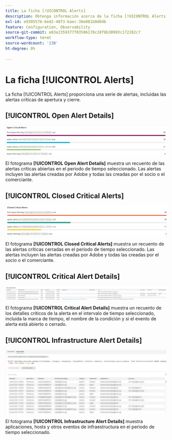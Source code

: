 ```yaml
---
title: La ficha [!UICONTROL Alerts]
description: Obtenga información acerca de la ficha [!UICONTROL Alerts] de  [!DNL Observation for Adobe Commerce].
exl-id: e9305576-6ed2-48f3-baec-36e081b0d04b
feature: Configuration, Observability
source-git-commit: e83e2359377f03506178c28f8b30993c172282c7
workflow-type: tm+mt
source-wordcount: '130'
ht-degree: 0%

---
```


# La ficha [!UICONTROL Alerts]

La ficha [!UICONTROL Alerts] proporciona una serie de alertas, incluidas las alertas críticas de apertura y cierre.

## [!UICONTROL Open Alert Details]

![Abrir alertas críticas](../../assets/tools/observation-for-adobe-commerce/alerts-tab-1.jpg)

El fotograma **[!UICONTROL Open Alert Details]** muestra un recuento de las alertas críticas abiertas en el periodo de tiempo seleccionado. Las alertas incluyen las alertas creadas por Adobe y todas las creadas por el socio o el comerciante.

## [!UICONTROL Closed Critical Alerts]

![Alertas críticas cerradas](../../assets/tools/observation-for-adobe-commerce/alerts-tab-2.jpg)

El fotograma **[!UICONTROL Closed Critical Alerts]** muestra un recuento de las alertas críticas cerradas en el periodo de tiempo seleccionado. Las alertas incluyen las alertas creadas por Adobe y todas las creadas por el socio o el comerciante.

## [!UICONTROL Critical Alert Details]

![Detalles de alertas críticas](../../assets/tools/observation-for-adobe-commerce/alerts-tab-3.jpg)

El fotograma **[!UICONTROL Critical Alert Details]** muestra un recuento de los detalles críticos de la alerta en el intervalo de tiempo seleccionado, incluida la marca de tiempo, el nombre de la condición y si el evento de alerta está abierto o cerrado.

## [!UICONTROL Infrastructure Alert Details]

![Detalles de alerta de infraestructura](../../assets/tools/observation-for-adobe-commerce/alerts-tab-4.jpg)

El fotograma **[!UICONTROL Infrastructure Alert Details]** muestra aplicaciones, hosts y otros eventos de infraestructura en el periodo de tiempo seleccionado.
